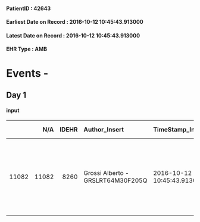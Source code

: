 
#### PatientID : 42643
#### Earliest Date on Record : 2016-10-12 10:45:43.913000
#### Latest Date on Record : 2016-10-12 10:45:43.913000
#### EHR Type : AMB

# Events - 

## Day 1

#### input
|       |    N/A |   IDEHR | Author_Insert                     | TimeStamp_Insert           | EHRType   |   PatientID |   IDDigitalSignDocument | persone_vicine   |   Unnamed: 0_x.1 |   IDANAMNESI_SOCIALE | Patient   | FamigliaAltro   | Paziente_T   | FamigliaAltro_T   |   Non_Rilevabile_x.1 | Note_Non_Rilevabile_x.1   | opt_Problemi   | chk_contr_sintomi   | opt_paziente_a   | opt_famiglia_a   | opt_adeguatezza   | ds_note_ad                                                                                     | opt_paziente_solo   | opt_presente_assente   | Presenza_minori   | Caregiver_principale   | opt_capacita   | ds_familiari_coinv                                                | opt_necessario   | opt_presente   | opt_risorse_ec   | ds_note_prio                                                                                                               | opt_paziente_ad   | opt_caregiver_ad   | opt_inv_civile   | Needs                   | Domestic partnership   | Fragility                    | opt_indennita_acc   |
|------:|-------:|--------:|:----------------------------------|:---------------------------|:----------|------------:|------------------------:|:-----------------|-----------------:|---------------------:|:----------|:----------------|:-------------|:------------------|---------------------:|:--------------------------|:---------------|:--------------------|:-----------------|:-----------------|:------------------|:-----------------------------------------------------------------------------------------------|:--------------------|:-----------------------|:------------------|:-----------------------|:---------------|:------------------------------------------------------------------|:-----------------|:---------------|:-----------------|:---------------------------------------------------------------------------------------------------------------------------|:------------------|:-------------------|:-----------------|:------------------------|:-----------------------|:-----------------------------|:--------------------|
| 11082 |  11082 |    8260 | Grossi Alberto - GRSLRT64M30F205Q | 2016-10-12 10:45:43.913000 | AMB       |       42643 |                  519217 | N/A              |             4347 |                 2818 | Si#1      | Si#1            | Parziale#2   | Si#1              |                    0 | NR                        | No#0           | controllo sintomi#0 | Indefinite#2     | Congruenti#1     | No#0              | La paziente vive con la figlia psicotica seguita dal CPS assistite nelle ore diurne da badante | No#0                | Presente#1             | No#0              | badabte                | Adeguato#0     | a parte la figlia non sono segnalati altri parenti di riferimento | Si#1             | Si#1           | Da valutare#2    | Da valutare la capacit√† della figlia che peraltro parla espressamente di terminalit√† della madre di gestire l'assistenza | Totale#2          | Totale#2           | Si#1             | Clinici#0;Psicologici#2 | Badante#1;Figli#2      | sovraccarico assistenziale#4 | No#0                |


